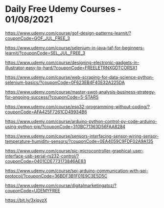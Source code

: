 # Daily Free Udemy Courses - 01/08/2021

https://www.udemy.com/course/gof-design-patterns-learnit/?couponCode=GOF_JUL_FREE_3
https://www.udemy.com/course/selenium-in-java-taf-for-beginners-learnit/?couponCode=SEL_JUL_FREE_3
https://www.udemy.com/course/designing-electronic-gadgets-in-illustrator-easy-to-hard/?couponCode=FREELETRNXGDTCORSX1
https://www.udemy.com/course/web-scraping-for-data-science-python-selenium-basics/?couponCode=0F623EB4F40E32A225DA
https://www.udemy.com/course/master-swot-analysis-business-strategy-for-ongoing-success/?couponCode=5-STARS
https://www.udemy.com/course/esp32-programming-without-coding/?couponCode=AFA425F7261CD49934B6
https://www.udemy.com/course/arduino-python-control-py-code-arduino-using-python-pip/?couponCode=310BC71363D56FAA8284
https://www.udemy.com/course/sensors-interfacing-sensor-wiring-sensor-temperature-humidity-sensors/?couponCode=0EA4059C9FDF02A9A135
https://www.udemy.com/course/pic-microcontroller-graphical-user-interface-usb-serial-rs232-control/?couponCode=0401CDE773173846AE83
https://www.udemy.com/course/spi-arduino-communication-with-spi-protocol/?couponCode=36BDF3B1F01E9C3E5D5C
https://www.udemy.com/course/digitalmarketingatoz/?couponCode=UDEMYFREE
https://bit.ly/3xjqyzX

